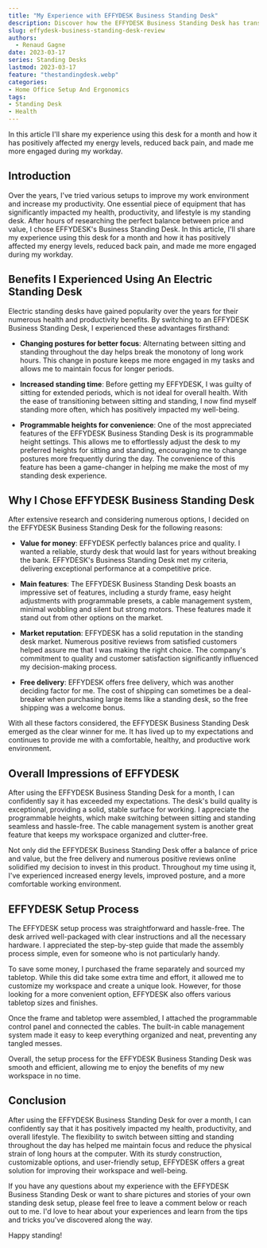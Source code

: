 ```yaml
---
title: "My Experience with EFFYDESK Business Standing Desk"
description: Discover how the EFFYDESK Business Standing Desk has transformed my health, productivity, and lifestyle with its balance of price, quality, and features.
slug: effydesk-business-standing-desk-review
authors:
  - Renaud Gagne
date: 2023-03-17
series: Standing Desks
lastmod: 2023-03-17
feature: "thestandingdesk.webp"
categories:
- Home Office Setup And Ergonomics
tags:
- Standing Desk
- Health
---
```

In this article I'll share my experience using this desk for a month and how it has positively affected my energy levels, reduced back pain, and made me more engaged during my workday.

<!--more-->
## Introduction

Over the years, I've tried various setups to improve my work environment and increase my productivity. One essential piece of equipment that has significantly impacted my health, productivity, and lifestyle is my standing desk. After hours of researching the perfect balance between price and value, I chose EFFYDESK's Business Standing Desk. In this article, I'll share my experience using this desk for a month and how it has positively affected my energy levels, reduced back pain, and made me more engaged during my workday.

## Benefits I Experienced Using An Electric Standing Desk
Electric standing desks have gained popularity over the years for their numerous health and productivity benefits. By switching to an EFFYDESK Business Standing Desk, I experienced these advantages firsthand:

- **Changing postures for better focus**: Alternating between sitting and standing throughout the day helps break the monotony of long work hours. This change in posture keeps me more engaged in my tasks and allows me to maintain focus for longer periods.

- **Increased standing time**: Before getting my EFFYDESK, I was guilty of sitting for extended periods, which is not ideal for overall health. With the ease of transitioning between sitting and standing, I now find myself standing more often, which has positively impacted my well-being.

- **Programmable heights for convenience**: One of the most appreciated features of the EFFYDESK Business Standing Desk is its programmable height settings. This allows me to effortlessly adjust the desk to my preferred heights for sitting and standing, encouraging me to change postures more frequently during the day. The convenience of this feature has been a game-changer in helping me make the most of my standing desk experience.


## Why I Chose EFFYDESK Business Standing Desk
After extensive research and considering numerous options, I decided on the EFFYDESK Business Standing Desk for the following reasons:

- **Value for money**: EFFYDESK perfectly balances price and quality. I wanted a reliable, sturdy desk that would last for years without breaking the bank. EFFYDESK's Business Standing Desk met my criteria, delivering exceptional performance at a competitive price.

- **Main features**: The EFFYDESK Business Standing Desk boasts an impressive set of features, including a sturdy frame, easy height adjustments with programmable presets, a cable management system, minimal wobbling and silent but strong motors. These features made it stand out from other options on the market.

- **Market reputation**: EFFYDESK has a solid reputation in the standing desk market. Numerous positive reviews from satisfied customers helped assure me that I was making the right choice. The company's commitment to quality and customer satisfaction significantly influenced my decision-making process.

- **Free delivery**: EFFYDESK offers free delivery, which was another deciding factor for me. The cost of shipping can sometimes be a deal-breaker when purchasing large items like a standing desk, so the free shipping was a welcome bonus.

With all these factors considered, the EFFYDESK Business Standing Desk emerged as the clear winner for me. It has lived up to my expectations and continues to provide me with a comfortable, healthy, and productive work environment.

## Overall Impressions of EFFYDESK
After using the EFFYDESK Business Standing Desk for a month, I can confidently say it has exceeded my expectations. The desk's build quality is exceptional, providing a solid, stable surface for working. I appreciate the programmable heights, which make switching between sitting and standing seamless and hassle-free. The cable management system is another great feature that keeps my workspace organized and clutter-free.

Not only did the EFFYDESK Business Standing Desk offer a balance of price and value, but the free delivery and numerous positive reviews online solidified my decision to invest in this product. Throughout my time using it, I've experienced increased energy levels, improved posture, and a more comfortable working environment.

## EFFYDESK Setup Process
The EFFYDESK setup process was straightforward and hassle-free. The desk arrived well-packaged with clear instructions and all the necessary hardware. I appreciated the step-by-step guide that made the assembly process simple, even for someone who is not particularly handy.

To save some money, I purchased the frame separately and sourced my tabletop. While this did take some extra time and effort, it allowed me to customize my workspace and create a unique look. However, for those looking for a more convenient option, EFFYDESK also offers various tabletop sizes and finishes.

Once the frame and tabletop were assembled, I attached the programmable control panel and connected the cables. The built-in cable management system made it easy to keep everything organized and neat, preventing any tangled messes.

Overall, the setup process for the EFFYDESK Business Standing Desk was smooth and efficient, allowing me to enjoy the benefits of my new workspace in no time.

## Conclusion
After using the EFFYDESK Business Standing Desk for over a month, I can confidently say that it has positively impacted my health, productivity, and overall lifestyle. The flexibility to switch between sitting and standing throughout the day has helped me maintain focus and reduce the physical strain of long hours at the computer. With its sturdy construction, customizable options, and user-friendly setup, EFFYDESK offers a great solution for improving their workspace and well-being.

If you have any questions about my experience with the EFFYDESK Business Standing Desk or want to share pictures and stories of your own standing desk setup, please feel free to leave a comment below or reach out to me. I'd love to hear about your experiences and learn from the tips and tricks you've discovered along the way. 

Happy standing!

